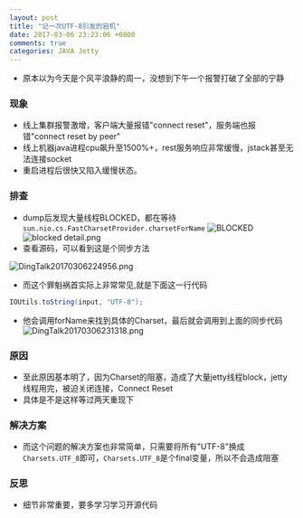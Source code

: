 ```yaml
---
layout: post
title: "记一次UTF-8引发的宕机"
date: 2017-03-06 23:23:06 +0800
comments: true
categories: JAVA Jetty
---
```


+ 原本以为今天是个风平浪静的周一，没想到下午一个报警打破了全部的宁静

### 现象
+ 线上集群报警激增，客户端大量报错"connect reset"，服务端也报错"connect reset by peer"
+ 线上机器java进程cpu飙升至1500%+，rest服务响应非常缓慢，jstack甚至无法连接socket
+ 重启进程后很快又陷入缓慢状态。
<!-- more -->

### 排查
+ dump后发现大量线程BLOCKED，都在等待`sun.nio.cs.FastCharsetProvider.charsetForName`
![BLOCKED](https://zos.alipayobjects.com/rmsportal/oPdVBZYffSSFkHOHJtDt.jpg)
![blocked detail.png](https://zos.alipayobjects.com/rmsportal/gaCyaAFQVqtdVHfWNeFM.png)
+ 查看源码，可以看到这是个同步方法

![DingTalk20170306224956.png](https://zos.alipayobjects.com/rmsportal/YrkKfOrXunvRpTNdivhJ.png)
+ 而这个罪魁祸首实际上非常常见,就是下面这一行代码
```java
IOUtils.toString(input, "UTF-8");
```
+ 他会调用forName来找到具体的Charset，最后就会调用到上面的同步代码
![DingTalk20170306231318.png](https://zos.alipayobjects.com/rmsportal/GGPZllkIiAODhMgAKMqO.png)


### 原因
+ 至此原因基本明了，因为Charset的阻塞，造成了大量jetty线程block，jetty线程用完，被迫关闭连接，Connect Reset
+ 具体是不是这样等过两天重现下

### 解决方案
+ 而这个问题的解决方案也非常简单，只需要将所有"UTF-8"换成`Charsets.UTF_8`即可，`Charsets.UTF_8`是个final变量，所以不会造成阻塞

### 反思
+ 细节非常重要，要多学习学习开源代码

